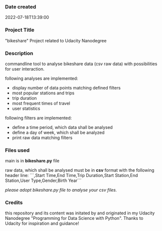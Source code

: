 ### Date created
2022-07-18T13:39:00

### Project Title
"bikeshare" Project related to Udacity Nanodegree

### Description
commandline tool to analyse bikeshare data (csv raw data) with possibilities for user interaction.

following analyses are implemented:
  * display number of data points matching defined filters
  * most popular stations and trips
  * trip duration
  * most frequent times of travel
  * user statistics


following filters are implemented:
  * define a time period, which data shall be analysed
  * define a day of week, which shall be analyzed 
  * print raw data matching filters
    


### Files used
main is in **bikeshare.py** file


raw data, which shall be analysed must be in **csv** format with the following header line:
´´´,Start Time,End Time,Trip Duration,Start Station,End Station,User Type,Gender,Birth Year´´´

*please adopt bikeshare.py file to analyse your csv files.*


### Credits
this repository and its content was initated by and originated in my Udacity Nanodegree "Programming for Data Science with Python". Thanks to Udacity for inspiration and guidance!
